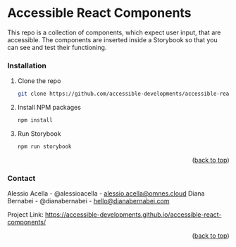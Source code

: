 # Accessible React Components
This repo is a collection of components, which expect user input, that are accessible.
The components are inserted inside a Storybook so that you can see and test their functioning.

### Installation

1. Clone the repo
   ```sh
   git clone https://github.com/accessible-developments/accessible-react-components
   ```
3. Install NPM packages
   ```sh
   npm install
   ```
4. Run Storybook 
   ```sh
   npm run storybook
   ```

<p align="right">(<a href="#top">back to top</a>)</p>

### Contact

Alessio Acella - @alessioacella - alessio.acella@omnes.cloud
Diana Bernabei - @dianabernabei - hello@dianabernabei.com

Project Link: https://accessible-developments.github.io/accessible-react-components/

<p align="right">(<a href="#top">back to top</a>)</p>